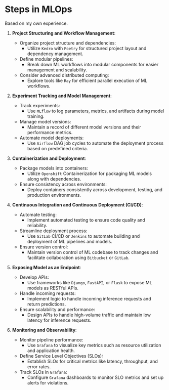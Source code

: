 # Steps in MLOps

Based on my own experience.

1. **Project Structuring and Workflow Management**:
   - Organize project structure and dependencies:
     - Utilize `Kedro` with `Poetry` for structured project layout and dependency management.
   - Define modular pipelines:
     - Break down ML workflows into modular components for easier management and scalability.
   - Consider advanced distributed computing:
     - Explore tools like `Ray` for efficient parallel execution of ML workflows.

2. **Experiment Tracking and Model Management**:
   - Track experiments:
     - Use `MLflow` to log parameters, metrics, and artifacts during model training.
   - Manage model versions:
     - Maintain a record of different model versions and their performance metrics.
   - Automate model deployments:
     - Use `Airflow` DAG job cycles to automate the deployment process based on predefined criteria.

3. **Containerization and Deployment**:
   - Package models into containers:
     - Utilize `Openshift` Containerization for packaging ML models along with dependencies.
   - Ensure consistency across environments:
     - Deploy containers consistently across development, testing, and production environments.

4. **Continuous Integration and Continuous Deployment (CI/CD)**:
   - Automate testing:
     - Implement automated testing to ensure code quality and reliability.
   - Streamline deployment process:
     - Use `GitLab` CI/CD or `Jenkins` to automate building and deployment of ML pipelines and models.
   - Ensure version control:
     - Maintain version control of ML codebase to track changes and facilitate collaboration using `Bitbucket` or `GitLab`.

5. **Exposing Model as an Endpoint**:
   - Develop APIs:
     - Use frameworks like `Django`, `FastAPI`, or `Flask` to expose ML models as RESTful APIs.
   - Handle incoming requests:
     - Implement logic to handle incoming inference requests and return predictions.
   - Ensure scalability and performance:
     - Design APIs to handle high-volume traffic and maintain low latency for inference requests.

6. **Monitoring and Observability**:
   - Monitor pipeline performance:
     - Use `Grafana` to visualize key metrics such as resource utilization and application health.
   - Define Service Level Objectives (SLOs):
     - Establish SLOs for critical metrics like latency, throughput, and error rates.
   - Track SLOs in `Grafana`:
     - Configure `Grafana` dashboards to monitor SLO metrics and set up alerts for violations.
